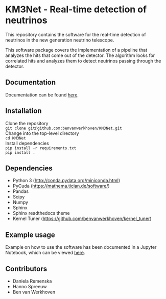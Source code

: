 
KM3Net - Real-time detection of neutrinos
=========================================

This repository contains the software for the real-time detection of
neutrinos in the new generation neutrino telescope.

This software package covers the implementation of a pipeline that
analyzes the hits that come out of the detector. The algorithm looks
for correlated hits and analyzes them to detect neutrinos passing
through the detector.


Documentation
-------------
Documentation can be found [here](https://benvanwerkhoven.github.io/KM3Net/sphinxdoc/html/index.html).


Installation
------------
Clone the repository  
    ``git clone git@github.com:benvanwerkhoven/KM3Net.git``  
Change into the top-level directory  
    ``cd KM3Net``  
Install dependencies  
    ``pip install -r requirements.txt``  
    ``pip install .``


Dependencies
------------
 * Python 3 (http://conda.pydata.org/miniconda.html)
 * PyCuda (https://mathema.tician.de/software/)
 * Pandas
 * Scipy
 * Numpy
 * Sphinx
 * Sphinx readthedocs theme
 * Kernel Tuner (https://github.com/benvanwerkhoven/kernel_tuner)


Example usage
-------------
Example on how to use the software has been documented in a Jupyter Notebook,
which can be viewed [here](https://github.com/benvanwerkhoven/KM3Net/blob/master/notebooks/Example.ipynb).


Contributors
------------

* Daniela Remenska
* Hanno Spreeuw
* Ben van Werkhoven


